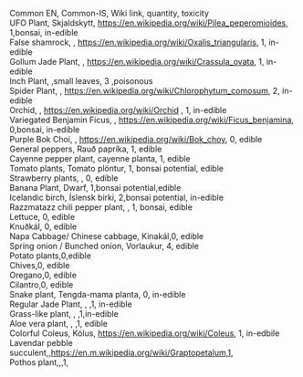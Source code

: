 Common EN, Common-IS, Wiki link, quantity, toxicity \
UFO Plant, Skjaldskytt, <https://en.wikipedia.org/wiki/Pilea_peperomioides>, 1,bonsai, in-edible \
False shamrock, , <https://en.wikipedia.org/wiki/Oxalis_triangularis>, 1, in-edible \
Gollum Jade Plant, , <https://en.wikipedia.org/wiki/Crassula_ovata>, 1, in-edible \
Inch Plant, ,small leaves, 3 ,poisonous \
Spider Plant, , <https://en.wikipedia.org/wiki/Chlorophytum_comosum>, 2, in-edible \
Orchid, , <https://en.wikipedia.org/wiki/Orchid> , 1, in-edible\
Variegated Benjamin Ficus, , <https://en.wikipedia.org/wiki/Ficus_benjamina>, 0,bonsai, in-edible \
Purple Bok Choi, , <https://en.wikipedia.org/wiki/Bok_choy>, 0, edible \
General peppers, Rauð papríka, 1, edible\
Cayenne pepper plant, cayenne planta, 1, edible \
Tomato plants, Tomato plöntur, 1, bonsai potential, edible\
Strawberry plants, , 0, edible \
Banana Plant, Dwarf, 1,bonsai potential,edible \
Icelandic birch, Íslensk birki, 2,bonsai potential, in-edible \
Razzmatazz chili pepper plant, , 1, bonsai, edible\
Lettuce, 0, edible \
Knuðkál, 0, edible \
Napa Cabbage/ Chinese cabbage, Kinakál,0, edible\
Spring onion / Bunched onion, Vorlaukur, 4, edible\
Potato plants,0,edible \
Chives,0, edible \
Oregano,0, edible \
Cilantro,0, edible \
Snake plant, Tengda-mama planta, 0, in-edible\
Regular Jade Plant, , ,1, in-edible \
Grass-like plant, , ,1,in-edible \
Aloe vera plant, , ,1, edible \
Colorful Coleus, Kólus, <https://en.wikipedia.org/wiki/Coleus>, 1, in-edbile \
Lavendar pebble succulent,,https://en.m.wikipedia.org/wiki/Graptopetalum,1, \
Pothos plant,,,1, 

